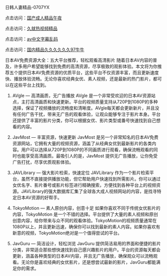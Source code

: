 日韩人妻精品-0707YX

点击访问：<a href="https://gfd-5xg.pages.dev/">国产成人精品午夜</a>

点击访问：<a href="https://fdhf-454.pages.dev/">久就热视频精品</a>

点击访问：<a href="https://bered.pages.dev/">av中文字幕乱码</a>

点击访问：<a href="https://rtj-3zo.pages.dev/">国内精品久久久久久久97牛牛</a>

日本AV免费资源大全：五大平台推荐，轻松观看高清影片
随着日本AV内容的普及，许多用户希望能够找到免费的高清资源，尽享极致的观影体验。本文将为你推荐五个提供日本AV免费资源的优质平台，这些平台不仅资源丰富，而且更新速度快、播放体验流畅。无论你喜欢经典女优、素人视频，还是最新的热门影片，都可以在这些平台上找到。

1. AVgle — 高清画质，无广告播放
AVgle 是一个非常受欢迎的日本AV资源站点，主打高清画质和快速更新。平台的视频质量支持从720P到1080P的多种选择，保证了视频播放的流畅度和清晰度。AVgle每天都会更新新片，并且没有任何广告干扰，带来无广告的观看体验，让观众能够专注于影片本身。平台还提供了丰富的影片分类，你可以根据女优、影片类型或番号快速找到自己想看的内容。

2. JavMost — 丰富资源，快速更新
JavMost 是另一个非常知名的日本AV免费资源网站，它拥有大量的视频资源，涵盖了从经典女优到最新影片的各类内容。用户可以选择从720P到1080P的不同画质进行观看，确保流畅观看的同时也能享受高清画质。最吸引人的是，JavMost 提供无广告播放，让你免受广告打扰，尽享优质观影体验。

3. JAVLibrary — 强大影片检索，快速定位
JAVLibrary 作为一个影片检索平台，虽然不直接提供播放功能，但它帮助用户快速找到所需影片。你可以通过女优名字、影片番号或影片标签进行精确搜索，方便找到各种平台上的视频资源。JAVLibrary的强大数据库汇集了全球各大成人视频网站的内容，是找寻特定日本AV资源的好帮手。

4. TokyoMotion — 素人原创内容，创意十足
如果你喜欢不同于传统女优影片的内容，TokyoMotion 是一个不错的选择。平台提供了大量的素人视频和原创创意内容，给你带来与众不同的观看体验。TokyoMotion的视频质量通常在1080P以上，并且更新迅速，确保你可以找到最新的素人内容。如果你喜欢有新意的视频，TokyoMotion绝对是一个值得尝试的平台。

5. JavGuru — 简洁设计，轻松浏览
JavGuru 提供简洁易用的界面和便捷的影片分类，非常适合那些想快速找到自己感兴趣影片的用户。平台的资源每天都会更新，涵盖各种类型的日本AV内容，并且无广告播放，确保观众可以流畅观看。无论你是喜欢经典的女优影片，还是想尝试最新的影片，JavGuru都能满足你的需求。

<span style="display:none;">[Canonical link]( https://github.com/hann20250707/hann15 ）</span>
